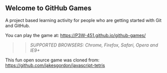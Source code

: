 ## Welcome to GitHub Games

A project based learning activity for people who are getting started with Git and GitHub.

You can play the game at: https://P3W-451.github.io/github-games/

>> _*SUPPORTED BROWSERS*: Chrome, Firefox, Safari, Opera and IE9+_

This fun open source game was cloned from: https://github.com/jakesgordon/javascript-tetris
